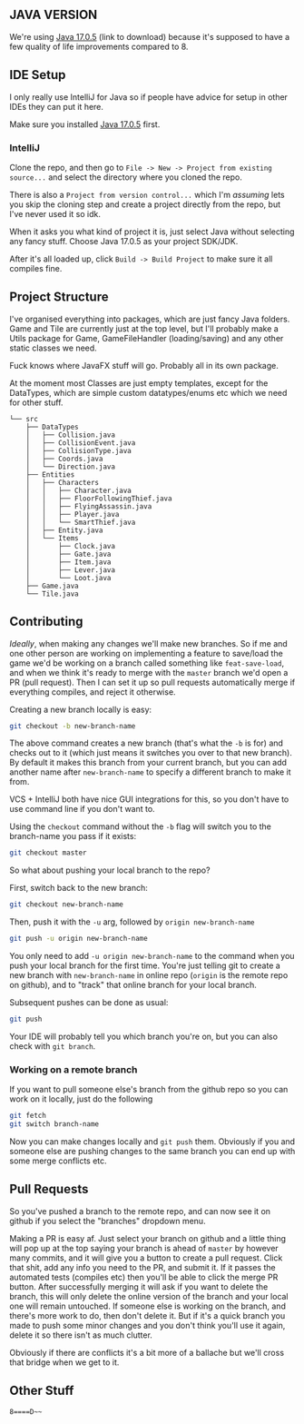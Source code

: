 ## JAVA VERSION

We're using [Java 17.0.5](https://www.oracle.com/java/technologies/downloads/#java17) (link to download) because it's supposed to have a few quality of life improvements compared to 8.

## IDE Setup

I only really use IntelliJ for Java so if people have advice for setup in other IDEs they can put it here.

Make sure you installed [Java 17.0.5](https://www.oracle.com/java/technologies/downloads/#java17) first.

### IntelliJ

Clone the repo, and then go to `File -> New -> Project from existing source...` and select the directory where you cloned the repo.

There is also a `Project from version control...` which I'm _assuming_ lets you skip the cloning step and create a project directly from the repo, but I've never used it so idk.

When it asks you what kind of project it is, just select Java without selecting any fancy stuff. Choose Java 17.0.5 as your project SDK/JDK.

After it's all loaded up, click `Build -> Build Project` to make sure it all compiles fine.

## Project Structure

I've organised everything into packages, which are just fancy Java folders. Game and Tile are currently just at the top level,
but I'll probably make a Utils package for Game, GameFileHandler (loading/saving) and any other static classes we need.

Fuck knows where JavaFX stuff will go. Probably all in its own package.

At the moment most Classes are just empty templates, except for the DataTypes, which are simple custom datatypes/enums etc which we need for other stuff.

```
└── src
    ├── DataTypes
    │   ├── Collision.java
    │   ├── CollisionEvent.java
    │   ├── CollisionType.java
    │   ├── Coords.java
    │   └── Direction.java
    ├── Entities
    │   ├── Characters
    │   │   ├── Character.java
    │   │   ├── FloorFollowingThief.java
    │   │   ├── FlyingAssassin.java
    │   │   ├── Player.java
    │   │   └── SmartThief.java
    │   ├── Entity.java
    │   └── Items
    │       ├── Clock.java
    │       ├── Gate.java
    │       ├── Item.java
    │       ├── Lever.java
    │       └── Loot.java
    ├── Game.java
    └── Tile.java
```

## Contributing

_Ideally_, when making any changes we'll make new branches. So if me and one other person are working on implementing a feature to save/load the game we'd be working on
a branch called something like `feat-save-load`, and when we think it's ready to merge with the `master` branch we'd open a PR (pull request). Then I can set it up
so pull requests automatically merge if everything compiles, and reject it otherwise.

Creating a new branch locally is easy:

```bash
git checkout -b new-branch-name
```

The above command creates a new branch (that's what the `-b` is for) and checks out to it (which just means it switches you over to that new branch). By default it
makes this branch from your current branch, but you can add another name after `new-branch-name` to specify a different branch to make it from.

VCS + IntelliJ both have nice GUI integrations for this, so you don't have to use command line if you don't want to.

Using the `checkout` command without the `-b` flag will switch you to the branch-name you pass if it exists:

```bash
git checkout master
```

So what about pushing your local branch to the repo?

First, switch back to the new branch:

```bash
git checkout new-branch-name
```

Then, push it with the `-u` arg, followed by `origin new-branch-name`

```bash
git push -u origin new-branch-name
```

You only need to add `-u origin new-branch-name` to the command when you push your local branch for the first time. You're just
telling git to create a new branch with `new-branch-name` in online repo (`origin` is the remote repo on github), and to "track"
that online branch for your local branch.

Subsequent pushes can be done as usual:

```bash
git push
```

Your IDE will probably tell you which branch you're on, but you can also check with `git branch`.

### Working on a remote branch

If you want to pull someone else's branch from the github repo so you can work on it locally, just do the following

```bash
git fetch
git switch branch-name
```

Now you can make changes locally and `git push` them. Obviously if you and someone else are pushing changes to the same branch you can end up with some merge conflicts etc.

## Pull Requests

So you've pushed a branch to the remote repo, and can now see it on github if you select the "branches" dropdown menu.

Making a PR is easy af. Just select your branch on github and a little thing will pop up at the top saying your branch is ahead of `master` by however many commits,
and it will give you a button to create a pull request. Click that shit, add any info you need to the PR, and submit it. If it passes the automated tests (compiles etc)
then you'll be able to click the merge PR button. After successfully merging it will ask if you want to delete the branch, this will only delete the online version
of the branch and your local one will remain untouched. If someone else is working on the branch, and there's more work to do, then don't delete it. But if it's a quick
branch you made to push some minor changes and you don't think you'll use it again, delete it so there isn't as much clutter.

Obviously if there are conflicts it's a bit more of a ballache but we'll cross that bridge when we get to it.

## Other Stuff

`8====D~~`
